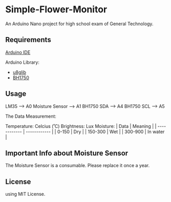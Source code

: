 # Simple-Flower-Monitor
An Arduino Nano project for high school exam of General Technology.

## Requirements
[Arduino IDE](https://www.arduino.cc/)

Arduino Library: 
- [u8glib](https://github.com/olikraus/U8glib_Arduino)
- [BH1750](https://github.com/claws/BH1750)

## Usage

LM35 --> A0
Moisture Sensor --> A1
BH1750 SDA --> A4
BH1750 SCL --> A5

The Data Measurement:

Temperature: Celcius (˚C)
Brightness: Lux
Moisture: 
| Data | Meaning |
| ------------ | ------------ |
| 0-150 | Dry |
| 150-300 | Wet |
| 300-900 | In water |


## Important Info about Moisture Sensor
The Moisture Sensor is a consumable. 
Please replace it once a year. 

## License 
using MIT License.